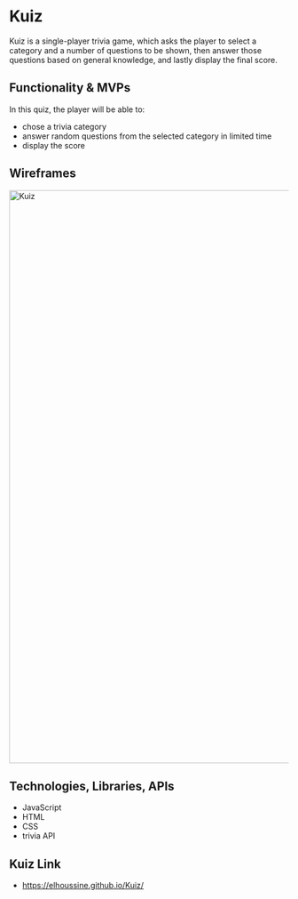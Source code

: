 # Kuiz

Kuiz is a single-player trivia game, which asks the player to select a category and a number of questions to be shown, then answer those questions based on general knowledge, and lastly display the final score.

## Functionality & MVPs

In this quiz, the player will be able to:
* chose a trivia category
* answer random questions from the selected category in limited time
* display the score 

## Wireframes

<img width="1031" alt="Kuiz" src="https://user-images.githubusercontent.com/92707180/156090138-f01b5b17-38f6-4ab3-a094-319b6a4883d0.png">

## Technologies, Libraries, APIs
* JavaScript
* HTML
* CSS
* trivia API

## Kuiz Link

* https://elhoussine.github.io/Kuiz/
